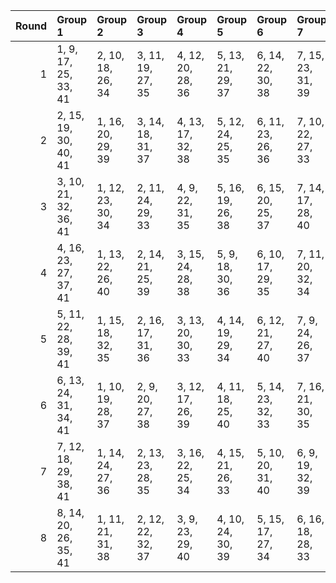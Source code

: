 |   Round | Group 1               | Group 2           | Group 3           | Group 4           | Group 5           | Group 6           | Group 7           | Group 8           |
|--------:|:----------------------|:------------------|:------------------|:------------------|:------------------|:------------------|:------------------|:------------------|
|       1 | 1, 9, 17, 25, 33, 41  | 2, 10, 18, 26, 34 | 3, 11, 19, 27, 35 | 4, 12, 20, 28, 36 | 5, 13, 21, 29, 37 | 6, 14, 22, 30, 38 | 7, 15, 23, 31, 39 | 8, 16, 24, 32, 40 |
|       2 | 2, 15, 19, 30, 40, 41 | 1, 16, 20, 29, 39 | 3, 14, 18, 31, 37 | 4, 13, 17, 32, 38 | 5, 12, 24, 25, 35 | 6, 11, 23, 26, 36 | 7, 10, 22, 27, 33 | 8, 9, 21, 28, 34  |
|       3 | 3, 10, 21, 32, 36, 41 | 1, 12, 23, 30, 34 | 2, 11, 24, 29, 33 | 4, 9, 22, 31, 35  | 5, 16, 19, 26, 38 | 6, 15, 20, 25, 37 | 7, 14, 17, 28, 40 | 8, 13, 18, 27, 39 |
|       4 | 4, 16, 23, 27, 37, 41 | 1, 13, 22, 26, 40 | 2, 14, 21, 25, 39 | 3, 15, 24, 28, 38 | 5, 9, 18, 30, 36  | 6, 10, 17, 29, 35 | 7, 11, 20, 32, 34 | 8, 12, 19, 31, 33 |
|       5 | 5, 11, 22, 28, 39, 41 | 1, 15, 18, 32, 35 | 2, 16, 17, 31, 36 | 3, 13, 20, 30, 33 | 4, 14, 19, 29, 34 | 6, 12, 21, 27, 40 | 7, 9, 24, 26, 37  | 8, 10, 23, 25, 38 |
|       6 | 6, 13, 24, 31, 34, 41 | 1, 10, 19, 28, 37 | 2, 9, 20, 27, 38  | 3, 12, 17, 26, 39 | 4, 11, 18, 25, 40 | 5, 14, 23, 32, 33 | 7, 16, 21, 30, 35 | 8, 15, 22, 29, 36 |
|       7 | 7, 12, 18, 29, 38, 41 | 1, 14, 24, 27, 36 | 2, 13, 23, 28, 35 | 3, 16, 22, 25, 34 | 4, 15, 21, 26, 33 | 5, 10, 20, 31, 40 | 6, 9, 19, 32, 39  | 8, 11, 17, 30, 37 |
|       8 | 8, 14, 20, 26, 35, 41 | 1, 11, 21, 31, 38 | 2, 12, 22, 32, 37 | 3, 9, 23, 29, 40  | 4, 10, 24, 30, 39 | 5, 15, 17, 27, 34 | 6, 16, 18, 28, 33 | 7, 13, 19, 25, 36 |